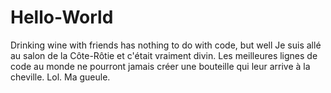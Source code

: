 # Hello-World
Drinking wine with friends has nothing to do with code, but well
Je suis allé au salon de la Côte-Rôtie et c'était vraiment divin. Les meilleures lignes de code au monde ne pourront jamais créer une bouteille qui leur arrive à la cheville. Lol. Ma gueule. 
